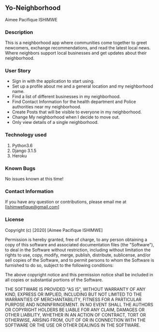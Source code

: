 ## Yo-Neighborhood   
Aimee Pacifique ISHIMWE
### Description  
This is a neighborhood app where communities come together to greet newcomers, exchange recommendations, and read the latest local news. Where neighbors support local businesses and get updates about their neighborhood.

### User Story  
* Sign in with the application to start using.
* Set up a profile about me and a general location and my neighborhood name.
* Find a list of different businesses in my neighborhood.
* Find Contact Information for the health department and Police authorities near my neighborhood.
* Create Posts that will be visible to everyone in my neighborhood.
* Change My neighborhood when I decide to move out.
* Only view details of a single neighborhood.


### Technology used
1. Python3.6       
1. Django 3.1.5  
1. Heroku      

### Known Bugs  
No issues known at this time!   

### Contact Information  
If you have any question or contributions, please email me at [ishimwefique@gmail.com]  

### License  
Copyright (c) [2020] [Aimee Pacifique ISHIMWE]

Permission is hereby granted, free of charge, to any person obtaining a copy of this software and associated documentation files (the "Software"), to deal in the Software without restriction, including without limitation the rights to use, copy, modify, merge, publish, distribute, sublicense, and/or sell copies of the Software, and to permit persons to whom the Software is furnished to do so, subject to the following conditions:

The above copyright notice and this permission notice shall be included in all copies or substantial portions of the Software.

THE SOFTWARE IS PROVIDED "AS IS", WITHOUT WARRANTY OF ANY KIND, EXPRESS OR IMPLIED, INCLUDING BUT NOT LIMITED TO THE WARRANTIES OF MERCHANTABILITY, FITNESS FOR A PARTICULAR PURPOSE AND NONINFRINGEMENT. IN NO EVENT SHALL THE AUTHORS OR COPYRIGHT HOLDERS BE LIABLE FOR ANY CLAIM, DAMAGES OR OTHER LIABILITY, WHETHER IN AN ACTION OF CONTRACT, TORT OR OTHERWISE, ARISING FROM, OUT OF OR IN CONNECTION WITH THE SOFTWARE OR THE USE OR OTHER DEALINGS IN THE SOFTWARE.
